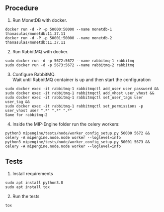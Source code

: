 ## Procedure

1. Run MonetDB with docker. <br/>
```
docker run -d -P -p 50000:50000 --name monetdb-1 thanasulas/monetdb:11.37.11
docker run -d -P -p 50001:50000 --name monetdb-2 thanasulas/monetdb:11.37.11
```
2. Run RabbitMQ with docker. <br/>
```
sudo docker run -d -p 5672:5672 --name rabbitmq-1 rabbitmq
sudo docker run -d -p 5673:5672 --name rabbitmq-2 rabbitmq
```

3. Configure RabbitMQ. <br/>
Wait until RabbitMQ container is up and then start the configuration
```
sudo docker exec -it rabbitmq-1 rabbitmqctl add_user user password &&
sudo docker exec -it rabbitmq-1 rabbitmqctl add_vhost user_vhost &&
sudo docker exec -it rabbitmq-1 rabbitmqctl set_user_tags user user_tag &&
sudo docker exec -it rabbitmq-1 rabbitmqctl set_permissions -p user_vhost user ".*" ".*" ".*"
Same for rabbitmq-2
```

4. Inside the MIP-Engine folder run the celery workers: <br/>
```
python3 mipengine/tests/node/worker_config_setup.py 50000 5672 && celery -A mipengine.node.node worker --loglevel=info
python3 mipengine/tests/node/worker_config_setup.py 50001 5673 && celery -A mipengine.node.node worker --loglevel=info
```

## Tests

1. Install requirements <br/>
```
sudo apt install python3.8
sudo apt install tox
```

2. Run the tests <br/>
```
tox
```